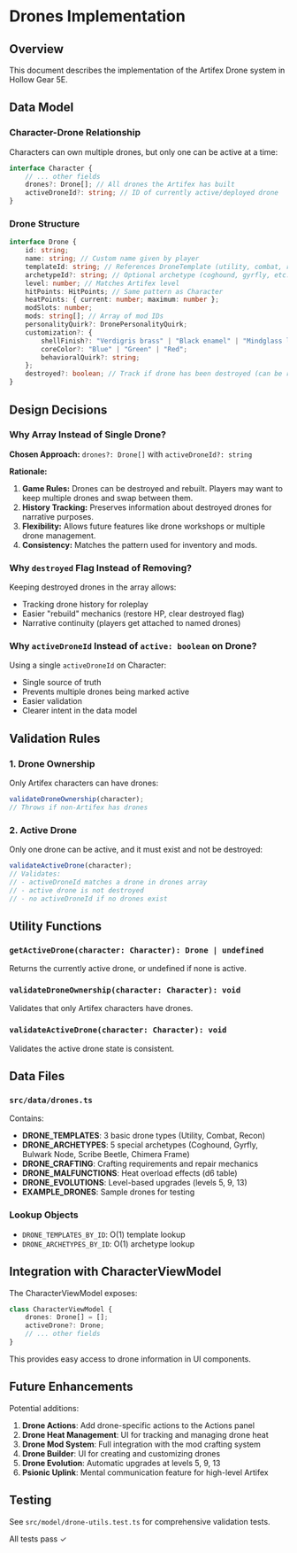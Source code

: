 # Drones Implementation

## Overview

This document describes the implementation of the Artifex Drone system in Hollow Gear 5E.

## Data Model

### Character-Drone Relationship

Characters can own multiple drones, but only one can be active at a time:

```typescript
interface Character {
    // ... other fields
    drones?: Drone[]; // All drones the Artifex has built
    activeDroneId?: string; // ID of currently active/deployed drone
}
```

### Drone Structure

```typescript
interface Drone {
    id: string;
    name: string; // Custom name given by player
    templateId: string; // References DroneTemplate (utility, combat, recon)
    archetypeId?: string; // Optional archetype (coghound, gyrfly, etc.)
    level: number; // Matches Artifex level
    hitPoints: HitPoints; // Same pattern as Character
    heatPoints: { current: number; maximum: number };
    modSlots: number;
    mods: string[]; // Array of mod IDs
    personalityQuirk?: DronePersonalityQuirk;
    customization?: {
        shellFinish?: "Verdigris brass" | "Black enamel" | "Mindglass lacquer";
        coreColor?: "Blue" | "Green" | "Red";
        behavioralQuirk?: string;
    };
    destroyed?: boolean; // Track if drone has been destroyed (can be rebuilt)
}
```

## Design Decisions

### Why Array Instead of Single Drone?

**Chosen Approach:** `drones?: Drone[]` with `activeDroneId?: string`

**Rationale:**
1. **Game Rules:** Drones can be destroyed and rebuilt. Players may want to keep multiple drones and swap between them.
2. **History Tracking:** Preserves information about destroyed drones for narrative purposes.
3. **Flexibility:** Allows future features like drone workshops or multiple drone management.
4. **Consistency:** Matches the pattern used for inventory and mods.

### Why `destroyed` Flag Instead of Removing?

Keeping destroyed drones in the array allows:
- Tracking drone history for roleplay
- Easier "rebuild" mechanics (restore HP, clear destroyed flag)
- Narrative continuity (players get attached to named drones)

### Why `activeDroneId` Instead of `active: boolean` on Drone?

Using a single `activeDroneId` on Character:
- Single source of truth
- Prevents multiple drones being marked active
- Easier validation
- Clearer intent in the data model

## Validation Rules

### 1. Drone Ownership
Only Artifex characters can have drones:

```typescript
validateDroneOwnership(character);
// Throws if non-Artifex has drones
```

### 2. Active Drone
Only one drone can be active, and it must exist and not be destroyed:

```typescript
validateActiveDrone(character);
// Validates:
// - activeDroneId matches a drone in drones array
// - active drone is not destroyed
// - no activeDroneId if no drones exist
```

## Utility Functions

### `getActiveDrone(character: Character): Drone | undefined`
Returns the currently active drone, or undefined if none is active.

### `validateDroneOwnership(character: Character): void`
Validates that only Artifex characters have drones.

### `validateActiveDrone(character: Character): void`
Validates the active drone state is consistent.

## Data Files

### `src/data/drones.ts`
Contains:
- **DRONE_TEMPLATES**: 3 basic drone types (Utility, Combat, Recon)
- **DRONE_ARCHETYPES**: 5 special archetypes (Coghound, Gyrfly, Bulwark Node, Scribe Beetle, Chimera Frame)
- **DRONE_CRAFTING**: Crafting requirements and repair mechanics
- **DRONE_MALFUNCTIONS**: Heat overload effects (d6 table)
- **DRONE_EVOLUTIONS**: Level-based upgrades (levels 5, 9, 13)
- **EXAMPLE_DRONES**: Sample drones for testing

### Lookup Objects
- `DRONE_TEMPLATES_BY_ID`: O(1) template lookup
- `DRONE_ARCHETYPES_BY_ID`: O(1) archetype lookup

## Integration with CharacterViewModel

The CharacterViewModel exposes:
```typescript
class CharacterViewModel {
    drones: Drone[] = [];
    activeDrone?: Drone;
    // ... other fields
}
```

This provides easy access to drone information in UI components.

## Future Enhancements

Potential additions:
1. **Drone Actions**: Add drone-specific actions to the Actions panel
2. **Drone Heat Management**: UI for tracking and managing drone heat
3. **Drone Mod System**: Full integration with the mod crafting system
4. **Drone Builder**: UI for creating and customizing drones
5. **Drone Evolution**: Automatic upgrades at levels 5, 9, 13
6. **Psionic Uplink**: Mental communication feature for high-level Artifex

## Testing

See `src/model/drone-utils.test.ts` for comprehensive validation tests.

All tests pass ✓
